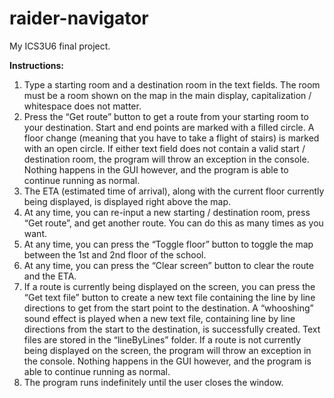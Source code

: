 # raider-navigator
My ICS3U6 final project.

**Instructions:**
1. Type a starting room and a destination room in the text fields. The room must be a room shown on the map in the main display, capitalization / whitespace does not matter. 
2. Press the “Get route” button to get a route from your starting room to your destination. Start and end points are marked with a filled circle. A floor change (meaning that you have to take a flight of stairs) is marked with an open circle. If either text field does not contain a valid start / destination room, the program will throw an exception in the console. Nothing happens in the GUI however, and the program is able to continue running as normal. 
3. The ETA (estimated time of arrival), along with the current floor currently being displayed, is displayed right above the map. 
4. At any time, you can re-input a new starting / destination room, press “Get route”, and get another route. You can do this as many times as you want.
5. At any time, you can press the “Toggle floor” button to toggle the map between the 1st and 2nd floor of the school. 
6. At any time, you can press the “Clear screen” button to clear the route and the ETA. 
7. If a route is currently being displayed on the screen, you can press the “Get text file” button to create a new text file containing the line by line directions to get from the start point to the destination. A “whooshing” sound effect is played when a new text file, containing line by line directions from the start to the destination, is successfully created. Text files are stored in the “lineByLines” folder. If a route is not currently being displayed on the screen, the program will throw an exception in the console. Nothing happens in the GUI however, and the program is able to continue running as normal. 
8. The program runs indefinitely until the user closes the window. 
